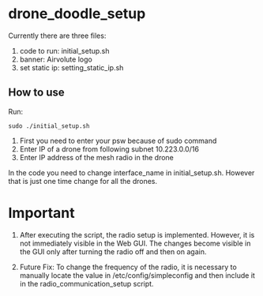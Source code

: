 # drone_doodle_setup

Currently there are three files:

1. code to run: initial_setup.sh
2. banner: Airvolute logo
3. set static ip: setting_static_ip.sh

## How to use

Run:
```
sudo ./initial_setup.sh
```

1. First you need to enter your psw because of sudo command
2. Enter IP of a drone from following subnet 10.223.0.0/16
3. Enter IP address of the mesh radio in the drone

In the code you need to change interface_name in initial_setup.sh. However that is just one time change for all the drones.

# Important

1. After executing the script, the radio setup is implemented. However, it is not immediately visible in the Web GUI. The changes become visible in the GUI only after turning the radio off and then on again.

2. Future Fix: To change the frequency of the radio, it is necessary to manually locate the value in /etc/config/simpleconfig and then include it in the radio_communication_setup script.
